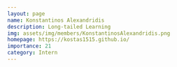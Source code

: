 ```yaml
---
layout: page
name: Konstantinos Alexandridis
description: Long-tailed Learning
img: assets/img/members/KonstantinosAlexandridis.png
homepage: https://kostas1515.github.io/
importance: 21
category: Intern
---
```

